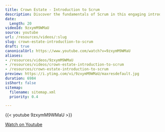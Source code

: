 ```yaml
---
title: Crown Estate - Introduction to Scrum
description: Discover the fundamentals of Scrum in this engaging introduction by Crown Estate, perfect for beginners looking to enhance their project management skills!
date:
  Length: 20
videoId: 9zxymM9WMaU
source: youtube
url: /resources/videos/:slug
slug: crown-estate-introduction-to-scrum
draft: true
canonicalUrl: https://www.youtube.com/watch?v=9zxymM9WMaU
aliases:
- /resources/videos/9zxymM9WMaU
- /resources/videos/crown-estate-introduction-to-scrum
- /resources/crown-estate-introduction-to-scrum
preview: https://i.ytimg.com/vi/9zxymM9WMaU/maxresdefault.jpg
duration: 6984
isShort: false
sitemap:
  filename: sitemap.xml
  priority: 0.4

---
```

{{< youtube 9zxymM9WMaU >}} 
  
 [Watch on Youtube](https://www.youtube.com/watch?v=9zxymM9WMaU)
